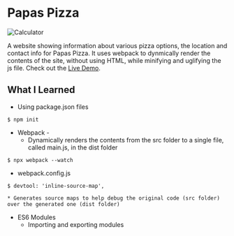 # Papas Pizza
![Calculator](dist/images/landing.png)

A website showing information about various pizza options, the location and contact info for Papas Pizza. It uses webpack to dynmically render the contents of the site, without using HTML, while minifying and uglifying the js file. Check out the [Live Demo]().

## What I Learned
* Using package.json files
```
$ npm init
```
* Webpack - 
    * Dynamically renders the contents from the src folder to a single file, called main.js, in the dist folder
```
$ npx webpack --watch
```
* webpack.config.js
```
$ devtool: 'inline-source-map',
```

    * Generates source maps to help debug the original code (src folder) over the generated one (dist folder)

* ES6 Modules
    * Importing and exporting modules